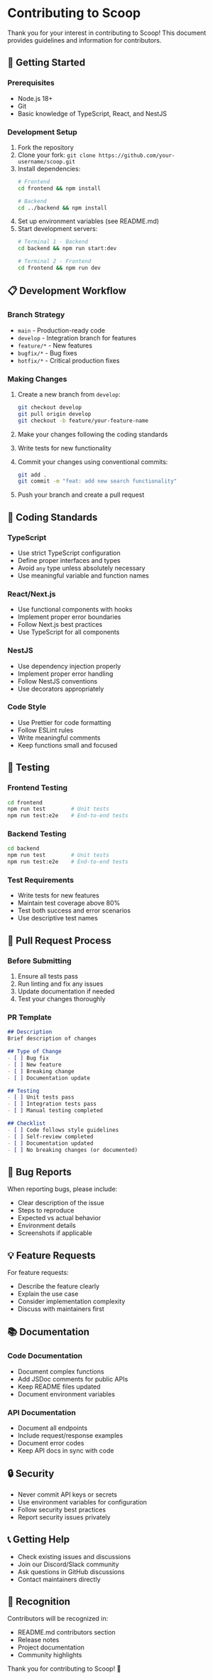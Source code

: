 # Contributing to Scoop

Thank you for your interest in contributing to Scoop! This document provides guidelines and information for contributors.

## 🚀 Getting Started

### Prerequisites
- Node.js 18+
- Git
- Basic knowledge of TypeScript, React, and NestJS

### Development Setup
1. Fork the repository
2. Clone your fork: `git clone https://github.com/your-username/scoop.git`
3. Install dependencies:
   ```bash
   # Frontend
   cd frontend && npm install
   
   # Backend
   cd ../backend && npm install
   ```
4. Set up environment variables (see README.md)
5. Start development servers:
   ```bash
   # Terminal 1 - Backend
   cd backend && npm run start:dev
   
   # Terminal 2 - Frontend
   cd frontend && npm run dev
   ```

## 📋 Development Workflow

### Branch Strategy
- `main` - Production-ready code
- `develop` - Integration branch for features
- `feature/*` - New features
- `bugfix/*` - Bug fixes
- `hotfix/*` - Critical production fixes

### Making Changes
1. Create a new branch from `develop`:
   ```bash
   git checkout develop
   git pull origin develop
   git checkout -b feature/your-feature-name
   ```

2. Make your changes following the coding standards

3. Write tests for new functionality

4. Commit your changes using conventional commits:
   ```bash
   git add .
   git commit -m "feat: add new search functionality"
   ```

5. Push your branch and create a pull request

## 🎨 Coding Standards

### TypeScript
- Use strict TypeScript configuration
- Define proper interfaces and types
- Avoid `any` type unless absolutely necessary
- Use meaningful variable and function names

### React/Next.js
- Use functional components with hooks
- Implement proper error boundaries
- Follow Next.js best practices
- Use TypeScript for all components

### NestJS
- Use dependency injection properly
- Implement proper error handling
- Follow NestJS conventions
- Use decorators appropriately

### Code Style
- Use Prettier for code formatting
- Follow ESLint rules
- Write meaningful comments
- Keep functions small and focused

## 🧪 Testing

### Frontend Testing
```bash
cd frontend
npm run test        # Unit tests
npm run test:e2e    # End-to-end tests
```

### Backend Testing
```bash
cd backend
npm run test        # Unit tests
npm run test:e2e    # End-to-end tests
```

### Test Requirements
- Write tests for new features
- Maintain test coverage above 80%
- Test both success and error scenarios
- Use descriptive test names

## 📝 Pull Request Process

### Before Submitting
1. Ensure all tests pass
2. Run linting and fix any issues
3. Update documentation if needed
4. Test your changes thoroughly

### PR Template
```markdown
## Description
Brief description of changes

## Type of Change
- [ ] Bug fix
- [ ] New feature
- [ ] Breaking change
- [ ] Documentation update

## Testing
- [ ] Unit tests pass
- [ ] Integration tests pass
- [ ] Manual testing completed

## Checklist
- [ ] Code follows style guidelines
- [ ] Self-review completed
- [ ] Documentation updated
- [ ] No breaking changes (or documented)
```

## 🐛 Bug Reports

When reporting bugs, please include:
- Clear description of the issue
- Steps to reproduce
- Expected vs actual behavior
- Environment details
- Screenshots if applicable

## 💡 Feature Requests

For feature requests:
- Describe the feature clearly
- Explain the use case
- Consider implementation complexity
- Discuss with maintainers first

## 📚 Documentation

### Code Documentation
- Document complex functions
- Add JSDoc comments for public APIs
- Keep README files updated
- Document environment variables

### API Documentation
- Document all endpoints
- Include request/response examples
- Document error codes
- Keep API docs in sync with code

## 🔒 Security

- Never commit API keys or secrets
- Use environment variables for configuration
- Follow security best practices
- Report security issues privately

## 📞 Getting Help

- Check existing issues and discussions
- Join our Discord/Slack community
- Ask questions in GitHub discussions
- Contact maintainers directly

## 🎉 Recognition

Contributors will be recognized in:
- README.md contributors section
- Release notes
- Project documentation
- Community highlights

Thank you for contributing to Scoop! 🚀
